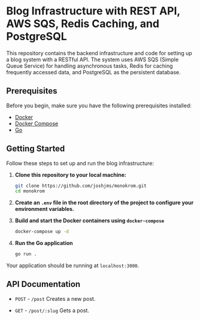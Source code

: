 # Blog Infrastructure with REST API, AWS SQS, Redis Caching, and PostgreSQL

This repository contains the backend infrastructure and code for setting up a blog system with a RESTful API. The system uses AWS SQS (Simple Queue Service) for handling asynchronous tasks, Redis for caching frequently accessed data, and PostgreSQL as the persistent database.

## Prerequisites

Before you begin, make sure you have the following prerequisites installed:

- [Docker](https://www.docker.com/)
- [Docker Compose](https://docs.docker.com/compose/)
- [Go](https://go.dev/)

## Getting Started

Follow these steps to set up and run the blog infrastructure:

1. **Clone this repository to your local machine:**

   ```bash
   git clone https://github.com/joshjms/monokrom.git
   cd monokrom
   ```

2. **Create an `.env` file in the root directory of the project to configure your environment variables.**

3. **Build and start the Docker containers using `docker-compose`**

    ```bash
    docker-compose up -d
    ```

4. **Run the Go application**

    ```bash
    go run .
    ```

Your application should be running at `localhost:3000`.

## API Documentation

- `POST` - `/post`
    Creates a new post.

- `GET` - `/post/:slug`
    Gets a post.